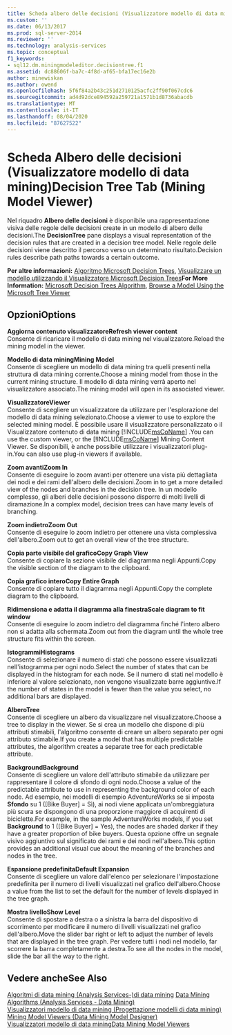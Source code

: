 ```yaml
---
title: Scheda albero delle decisioni (Visualizzatore modello di data mining) | Microsoft Docs
ms.custom: ''
ms.date: 06/13/2017
ms.prod: sql-server-2014
ms.reviewer: ''
ms.technology: analysis-services
ms.topic: conceptual
f1_keywords:
- sql12.dm.miningmodeleditor.decisiontree.f1
ms.assetid: dc88606f-ba7c-4f8d-af65-bfa17ec16e2b
author: minewiskan
ms.author: owend
ms.openlocfilehash: 5f6f84a2b43c251d2710125acfc2ff90f067cdc6
ms.sourcegitcommit: ad4d92dce894592a259721a1571b1d8736abacdb
ms.translationtype: MT
ms.contentlocale: it-IT
ms.lasthandoff: 08/04/2020
ms.locfileid: "87627522"
---
```

# <a name="decision-tree-tab-mining-model-viewer"></a><span data-ttu-id="5ec67-102">Scheda Albero delle decisioni (Visualizzatore modello di data mining)</span><span class="sxs-lookup"><span data-stu-id="5ec67-102">Decision Tree Tab (Mining Model Viewer)</span></span>
  <span data-ttu-id="5ec67-103">Nel riquadro **Albero delle decisioni** è disponibile una rappresentazione visiva delle regole delle decisioni create in un modello di albero delle decisioni.</span><span class="sxs-lookup"><span data-stu-id="5ec67-103">The **DecisionTree** pane displays a visual representation of the decision rules that are created in a decision tree model.</span></span> <span data-ttu-id="5ec67-104">Nelle regole delle decisioni viene descritto il percorso verso un determinato risultato.</span><span class="sxs-lookup"><span data-stu-id="5ec67-104">Decision rules describe path paths towards a certain outcome.</span></span>  
  
 <span data-ttu-id="5ec67-105">**Per altre informazioni:** [Algoritmo Microsoft Decision Trees](data-mining/microsoft-decision-trees-algorithm.md), [Visualizzare un modello utilizzando il Visualizzatore Microsoft Decision Trees](data-mining/browse-a-model-using-the-microsoft-tree-viewer.md)</span><span class="sxs-lookup"><span data-stu-id="5ec67-105">**For More Information:** [Microsoft Decision Trees Algorithm](data-mining/microsoft-decision-trees-algorithm.md), [Browse a Model Using the Microsoft Tree Viewer](data-mining/browse-a-model-using-the-microsoft-tree-viewer.md)</span></span>  
  
## <a name="options"></a><span data-ttu-id="5ec67-106">Opzioni</span><span class="sxs-lookup"><span data-stu-id="5ec67-106">Options</span></span>  
 <span data-ttu-id="5ec67-107">**Aggiorna contenuto visualizzatore**</span><span class="sxs-lookup"><span data-stu-id="5ec67-107">**Refresh viewer content**</span></span>  
 <span data-ttu-id="5ec67-108">Consente di ricaricare il modello di data mining nel visualizzatore.</span><span class="sxs-lookup"><span data-stu-id="5ec67-108">Reload the mining model in the viewer.</span></span>  
  
 <span data-ttu-id="5ec67-109">**Modello di data mining**</span><span class="sxs-lookup"><span data-stu-id="5ec67-109">**Mining Model**</span></span>  
 <span data-ttu-id="5ec67-110">Consente di scegliere un modello di data mining tra quelli presenti nella struttura di data mining corrente.</span><span class="sxs-lookup"><span data-stu-id="5ec67-110">Choose a mining model from those in the current mining structure.</span></span> <span data-ttu-id="5ec67-111">Il modello di data mining verrà aperto nel visualizzatore associato.</span><span class="sxs-lookup"><span data-stu-id="5ec67-111">The mining model will open in its associated viewer.</span></span>  
  
 <span data-ttu-id="5ec67-112">**Visualizzatore**</span><span class="sxs-lookup"><span data-stu-id="5ec67-112">**Viewer**</span></span>  
 <span data-ttu-id="5ec67-113">Consente di scegliere un visualizzatore da utilizzare per l'esplorazione del modello di data mining selezionato.</span><span class="sxs-lookup"><span data-stu-id="5ec67-113">Choose a viewer to use to explore the selected mining model.</span></span> <span data-ttu-id="5ec67-114">È possibile usare il visualizzatore personalizzato o il Visualizzatore contenuto di data mining [!INCLUDE[msCoName](../includes/msconame-md.md)] .</span><span class="sxs-lookup"><span data-stu-id="5ec67-114">You can use the custom viewer, or the [!INCLUDE[msCoName](../includes/msconame-md.md)] Mining Content Viewer.</span></span> <span data-ttu-id="5ec67-115">Se disponibili, è anche possibile utilizzare i visualizzatori plug-in.</span><span class="sxs-lookup"><span data-stu-id="5ec67-115">You can also use plug-in viewers if available.</span></span>  
  
 <span data-ttu-id="5ec67-116">**Zoom avanti**</span><span class="sxs-lookup"><span data-stu-id="5ec67-116">**Zoom In**</span></span>  
 <span data-ttu-id="5ec67-117">Consente di eseguire lo zoom avanti per ottenere una vista più dettagliata dei nodi e dei rami dell'albero delle decisioni.</span><span class="sxs-lookup"><span data-stu-id="5ec67-117">Zoom in to get a more detailed view of the nodes and branches in the decision tree.</span></span> <span data-ttu-id="5ec67-118">In un modello complesso, gli alberi delle decisioni possono disporre di molti livelli di diramazione.</span><span class="sxs-lookup"><span data-stu-id="5ec67-118">In a complex model, decision trees can have many levels of branching.</span></span>  
  
 <span data-ttu-id="5ec67-119">**Zoom indietro**</span><span class="sxs-lookup"><span data-stu-id="5ec67-119">**Zoom Out**</span></span>  
 <span data-ttu-id="5ec67-120">Consente di eseguire lo zoom indietro per ottenere una vista complessiva dell'albero.</span><span class="sxs-lookup"><span data-stu-id="5ec67-120">Zoom out to get an overall view of the tree structure.</span></span>  
  
 <span data-ttu-id="5ec67-121">**Copia parte visibile del grafico**</span><span class="sxs-lookup"><span data-stu-id="5ec67-121">**Copy Graph View**</span></span>  
 <span data-ttu-id="5ec67-122">Consente di copiare la sezione visibile del diagramma negli Appunti.</span><span class="sxs-lookup"><span data-stu-id="5ec67-122">Copy the visible section of the diagram to the clipboard.</span></span>  
  
 <span data-ttu-id="5ec67-123">**Copia grafico intero**</span><span class="sxs-lookup"><span data-stu-id="5ec67-123">**Copy Entire Graph**</span></span>  
 <span data-ttu-id="5ec67-124">Consente di copiare tutto il diagramma negli Appunti.</span><span class="sxs-lookup"><span data-stu-id="5ec67-124">Copy the complete diagram to the clipboard.</span></span>  
  
 <span data-ttu-id="5ec67-125">**Ridimensiona e adatta il diagramma alla finestra**</span><span class="sxs-lookup"><span data-stu-id="5ec67-125">**Scale diagram to fit window**</span></span>  
 <span data-ttu-id="5ec67-126">Consente di eseguire lo zoom indietro del diagramma finché l'intero albero non si adatta alla schermata.</span><span class="sxs-lookup"><span data-stu-id="5ec67-126">Zoom out from the diagram until the whole tree structure fits within the screen.</span></span>  
  
 <span data-ttu-id="5ec67-127">**Istogrammi**</span><span class="sxs-lookup"><span data-stu-id="5ec67-127">**Histograms**</span></span>  
 <span data-ttu-id="5ec67-128">Consente di selezionare il numero di stati che possono essere visualizzati nell'istogramma per ogni nodo.</span><span class="sxs-lookup"><span data-stu-id="5ec67-128">Select the number of states that can be displayed in the histogram for each node.</span></span> <span data-ttu-id="5ec67-129">Se il numero di stati nel modello è inferiore al valore selezionato, non vengono visualizzate barre aggiuntive.</span><span class="sxs-lookup"><span data-stu-id="5ec67-129">If the number of states in the model is fewer than the value you select, no additional bars are displayed.</span></span>  
  
 <span data-ttu-id="5ec67-130">**Albero**</span><span class="sxs-lookup"><span data-stu-id="5ec67-130">**Tree**</span></span>  
 <span data-ttu-id="5ec67-131">Consente di scegliere un albero da visualizzare nel visualizzatore.</span><span class="sxs-lookup"><span data-stu-id="5ec67-131">Choose a tree to display in the viewer.</span></span> <span data-ttu-id="5ec67-132">Se si crea un modello che dispone di più attributi stimabili, l'algoritmo consente di creare un albero separato per ogni attributo stimabile.</span><span class="sxs-lookup"><span data-stu-id="5ec67-132">If you create a model that has multiple predictable attributes, the algorithm creates a separate tree for each predictable attribute.</span></span>  
  
 <span data-ttu-id="5ec67-133">**Background**</span><span class="sxs-lookup"><span data-stu-id="5ec67-133">**Background**</span></span>  
 <span data-ttu-id="5ec67-134">Consente di scegliere un valore dell'attributo stimabile da utilizzare per rappresentare il colore di sfondo di ogni nodo.</span><span class="sxs-lookup"><span data-stu-id="5ec67-134">Choose a value of the predictable attribute to use in representing the background color of each node.</span></span> <span data-ttu-id="5ec67-135">Ad esempio, nei modelli di esempio AdventureWorks se si imposta **Sfondo** su 1 ([Bike Buyer] = Sì), ai nodi viene applicata un'ombreggiatura più scura se dispongono di una proporzione maggiore di acquirenti di biciclette.</span><span class="sxs-lookup"><span data-stu-id="5ec67-135">For example, in the sample AdventureWorks models, if you set **Background** to 1 ([Bike Buyer] = Yes), the nodes are shaded darker if they have a greater proportion of bike buyers.</span></span> <span data-ttu-id="5ec67-136">Questa opzione offre un segnale visivo aggiuntivo sul significato dei rami e dei nodi nell'albero.</span><span class="sxs-lookup"><span data-stu-id="5ec67-136">This option provides an additional visual cue about the meaning of the branches and nodes in the tree.</span></span>  
  
 <span data-ttu-id="5ec67-137">**Espansione predefinita**</span><span class="sxs-lookup"><span data-stu-id="5ec67-137">**Default Expansion**</span></span>  
 <span data-ttu-id="5ec67-138">Consente di scegliere un valore dall'elenco per selezionare l'impostazione predefinita per il numero di livelli visualizzati nel grafico dell'albero.</span><span class="sxs-lookup"><span data-stu-id="5ec67-138">Choose a value from the list to set the default for the number of levels displayed in the tree graph.</span></span>  
  
 <span data-ttu-id="5ec67-139">**Mostra livello**</span><span class="sxs-lookup"><span data-stu-id="5ec67-139">**Show Level**</span></span>  
 <span data-ttu-id="5ec67-140">Consente di spostare a destra o a sinistra la barra del dispositivo di scorrimento per modificare il numero di livelli visualizzati nel grafico dell'albero.</span><span class="sxs-lookup"><span data-stu-id="5ec67-140">Move the slider bar right or left to adjust the number of levels that are displayed in the tree graph.</span></span> <span data-ttu-id="5ec67-141">Per vedere tutti i nodi nel modello, far scorrere la barra completamente a destra.</span><span class="sxs-lookup"><span data-stu-id="5ec67-141">To see all the nodes in the model, slide the bar all the way to the right.</span></span>  
  
## <a name="see-also"></a><span data-ttu-id="5ec67-142">Vedere anche</span><span class="sxs-lookup"><span data-stu-id="5ec67-142">See Also</span></span>  
 <span data-ttu-id="5ec67-143">[Algoritmi di data mining &#40;Analysis Services-&#41;di data mining](data-mining/data-mining-algorithms-analysis-services-data-mining.md) </span><span class="sxs-lookup"><span data-stu-id="5ec67-143">[Data Mining Algorithms &#40;Analysis Services - Data Mining&#41;](data-mining/data-mining-algorithms-analysis-services-data-mining.md) </span></span>  
 <span data-ttu-id="5ec67-144">[Visualizzatori modello di data mining &#40;Progettazione modelli di data mining&#41;](mining-model-viewers-data-mining-model-designer.md) </span><span class="sxs-lookup"><span data-stu-id="5ec67-144">[Mining Model Viewers &#40;Data Mining Model Designer&#41;](mining-model-viewers-data-mining-model-designer.md) </span></span>  
 [<span data-ttu-id="5ec67-145">Visualizzatori modello di data mining</span><span class="sxs-lookup"><span data-stu-id="5ec67-145">Data Mining Model Viewers</span></span>](data-mining/data-mining-model-viewers.md)  
  
  
